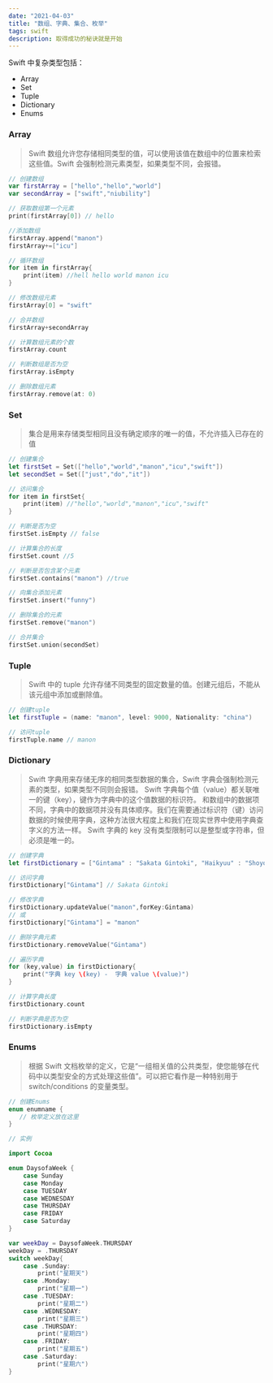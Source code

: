 ```yaml
---
date: "2021-04-03"
title: "数组、字典、集合、枚举"
tags: swift
description: 取得成功的秘诀就是开始
---
```


Swift 中复杂类型包括：

-   Array
-   Set
-   Tuple
-   Dictionary
-   Enums

### Array

> Swift 数组允许您存储相同类型的值，可以使用该值在数组中的位置来检索这些值。Swift 会强制检测元素类型，如果类型不同，会报错。

```swift
// 创建数组
var firstArray = ["hello","hello","world"]
var secondArray = ["swift","niubility"]

// 获取数组第一个元素
print(firstArray[0]) // hello

//添加数组
firstArray.append("manon")
firstArray+=["icu"]

// 循环数组
for item in firstArray{
	print(item) //hell hello world manon icu
}

// 修改数组元素
firstArray[0] = "swift"

// 合并数组
firstArray+secondArray

// 计算数组元素的个数
firstArray.count

// 判断数组是否为空
firstArray.isEmpty

// 删除数组元素
firstArray.remove(at: 0)
```

### Set

> 集合是用来存储类型相同且没有确定顺序的唯一的值，不允许插入已存在的值

```swift
// 创建集合
let firstSet = Set(["hello","world","manon","icu","swift"])
let secondSet = Set(["just","do","it"])

// 访问集合
for item in firstSet{
	print(item) //"hello","world","manon","icu","swift"
}

// 判断是否为空
firstSet.isEmpty // false

// 计算集合的长度
firstSet.count //5

// 判断是否包含某个元素
firstSet.contains("manon") //true

// 向集合添加元素
firstSet.insert("funny")

// 删除集合的元素
firstSet.remove("manon")

// 合并集合
firstSet.union(secondSet)
```

### Tuple

> Swift 中的 tuple 允许存储不同类型的固定数量的值。创建元组后，不能从该元组中添加或删除值。

```swift
// 创建tuple
let firstTuple = (name: "manon", level: 9000, Nationality: "china")

// 访问tuple
firstTuple.name // manon
```

### Dictionary

> Swift 字典用来存储无序的相同类型数据的集合，Swift 字典会强制检测元素的类型，如果类型不同则会报错。
> Swift 字典每个值（value）都关联唯一的键（key），键作为字典中的这个值数据的标识符。
> 和数组中的数据项不同，字典中的数据项并没有具体顺序。我们在需要通过标识符（键）访问数据的时候使用字典，这种方法很大程度上和我们在现实世界中使用字典查字义的方法一样。
> Swift 字典的 key 没有类型限制可以是整型或字符串，但必须是唯一的。

```swift
// 创建字典
let firstDictionary = ["Gintama" : "Sakata Gintoki", "Haikyuu" : "Shoyo Hinata"]

// 访问字典
firstDictionary["Gintama"] // Sakata Gintoki

// 修改字典
firstDictionary.updateValue("manon",forKey:Gintama)
// 或
firstDictionary["Gintama"] = "manon"

// 删除字典元素
firstDictionary.removeValue("Gintama")

// 遍历字典
for (key,value) in firstDictionary{
	print("字典 key \(key) -  字典 value \(value)")
}

// 计算字典长度
firstDictionary.count

// 判断字典是否为空
firstDictionary.isEmpty
```

### Enums

> 根据 Swift 文档枚举的定义，它是“一组相关值的公共类型，使您能够在代码中以类型安全的方式处理这些值”。可以把它看作是一种特别用于 switch/conditions 的变量类型。

```swift
// 创建Enums
enum enumname {
   // 枚举定义放在这里
}

// 实例

import Cocoa

enum DaysofaWeek {
    case Sunday
    case Monday
    case TUESDAY
    case WEDNESDAY
    case THURSDAY
    case FRIDAY
    case Saturday
}

var weekDay = DaysofaWeek.THURSDAY
weekDay = .THURSDAY
switch weekDay{
	case .Sunday:
		print("星期天")
	case .Monday:
		print("星期一")
	case .TUESDAY:
		print("星期二")
	case .WEDNESDAY:
		print("星期三")
	case .THURSDAY:
		print("星期四")
	case .FRIDAY:
		print("星期五")
	case .Saturday:
		print("星期六")
}
```
